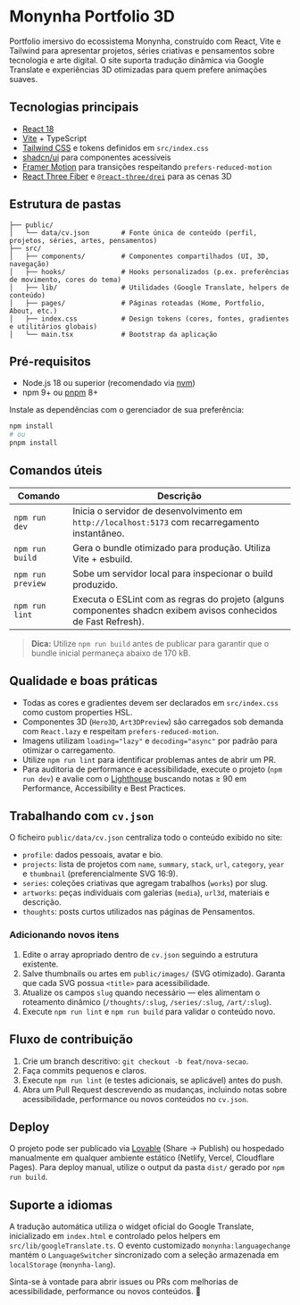 # Monynha Portfolio 3D

Portfolio imersivo do ecossistema Monynha, construído com React, Vite e Tailwind para apresentar projetos, séries criativas e pensamentos sobre tecnologia e arte digital. O site suporta tradução dinâmica via Google Translate e experiências 3D otimizadas para quem prefere animações suaves.

## Tecnologias principais

- [React 18](https://react.dev/)
- [Vite](https://vitejs.dev/) + TypeScript
- [Tailwind CSS](https://tailwindcss.com/) e tokens definidos em `src/index.css`
- [shadcn/ui](https://ui.shadcn.com/) para componentes acessíveis
- [Framer Motion](https://www.framer.com/motion/) para transições respeitando `prefers-reduced-motion`
- [React Three Fiber](https://docs.pmnd.rs/react-three-fiber/getting-started/introduction) e [`@react-three/drei`](https://github.com/pmndrs/drei) para as cenas 3D

## Estrutura de pastas

```
├── public/
│   └── data/cv.json        # Fonte única de conteúdo (perfil, projetos, séries, artes, pensamentos)
├── src/
│   ├── components/         # Componentes compartilhados (UI, 3D, navegação)
│   ├── hooks/              # Hooks personalizados (p.ex. preferências de movimento, cores do tema)
│   ├── lib/                # Utilidades (Google Translate, helpers de conteúdo)
│   ├── pages/              # Páginas roteadas (Home, Portfolio, About, etc.)
│   ├── index.css           # Design tokens (cores, fontes, gradientes e utilitários globais)
│   └── main.tsx            # Bootstrap da aplicação
```

## Pré-requisitos

- Node.js 18 ou superior (recomendado via [nvm](https://github.com/nvm-sh/nvm))
- npm 9+ ou [pnpm](https://pnpm.io/) 8+

Instale as dependências com o gerenciador de sua preferência:

```sh
npm install
# ou
pnpm install
```

## Comandos úteis

| Comando            | Descrição |
| ------------------ | --------- |
| `npm run dev`      | Inicia o servidor de desenvolvimento em `http://localhost:5173` com recarregamento instantâneo. |
| `npm run build`    | Gera o bundle otimizado para produção. Utiliza Vite + esbuild. |
| `npm run preview`  | Sobe um servidor local para inspecionar o build produzido. |
| `npm run lint`     | Executa o ESLint com as regras do projeto (alguns componentes shadcn exibem avisos conhecidos de Fast Refresh). |

> **Dica:** Utilize `npm run build` antes de publicar para garantir que o bundle inicial permaneça abaixo de 170 kB.

## Qualidade e boas práticas

- Todas as cores e gradientes devem ser declarados em `src/index.css` como custom properties HSL.
- Componentes 3D (`Hero3D`, `Art3DPreview`) são carregados sob demanda com `React.lazy` e respeitam `prefers-reduced-motion`.
- Imagens utilizam `loading="lazy"` e `decoding="async"` por padrão para otimizar o carregamento.
- Utilize `npm run lint` para identificar problemas antes de abrir um PR.
- Para auditoria de performance e acessibilidade, execute o projeto (`npm run dev`) e avalie com o [Lighthouse](https://developer.chrome.com/docs/lighthouse/overview/) buscando notas ≥ 90 em Performance, Accessibility e Best Practices.

## Trabalhando com `cv.json`

O ficheiro `public/data/cv.json` centraliza todo o conteúdo exibido no site:

- `profile`: dados pessoais, avatar e bio.
- `projects`: lista de projetos com `name`, `summary`, `stack`, `url`, `category`, `year` e `thumbnail` (preferencialmente SVG 16:9).
- `series`: coleções criativas que agregam trabalhos (`works`) por slug.
- `artworks`: peças individuais com galerias (`media`), `url3d`, materiais e descrição.
- `thoughts`: posts curtos utilizados nas páginas de Pensamentos.

### Adicionando novos itens

1. Edite o array apropriado dentro de `cv.json` seguindo a estrutura existente.
2. Salve thumbnails ou artes em `public/images/` (SVG otimizado). Garanta que cada SVG possua `<title>` para acessibilidade.
3. Atualize os campos `slug` quando necessário — eles alimentam o roteamento dinâmico (`/thoughts/:slug`, `/series/:slug`, `/art/:slug`).
4. Execute `npm run lint` e `npm run build` para validar o conteúdo novo.

## Fluxo de contribuição

1. Crie um branch descritivo: `git checkout -b feat/nova-secao`.
2. Faça commits pequenos e claros.
3. Execute `npm run lint` (e testes adicionais, se aplicável) antes do push.
4. Abra um Pull Request descrevendo as mudanças, incluindo notas sobre acessibilidade, performance ou novos conteúdos no `cv.json`.

## Deploy

O projeto pode ser publicado via [Lovable](https://lovable.dev/) (Share → Publish) ou hospedado manualmente em qualquer ambiente estático (Netlify, Vercel, Cloudflare Pages). Para deploy manual, utilize o output da pasta `dist/` gerado por `npm run build`.

## Suporte a idiomas

A tradução automática utiliza o widget oficial do Google Translate, inicializado em `index.html` e controlado pelos helpers em `src/lib/googleTranslate.ts`. O evento customizado `monynha:languagechange` mantém o `LanguageSwitcher` sincronizado com a seleção armazenada em `localStorage` (`monynha-lang`).

Sinta-se à vontade para abrir issues ou PRs com melhorias de acessibilidade, performance ou novos conteúdos. 💜
